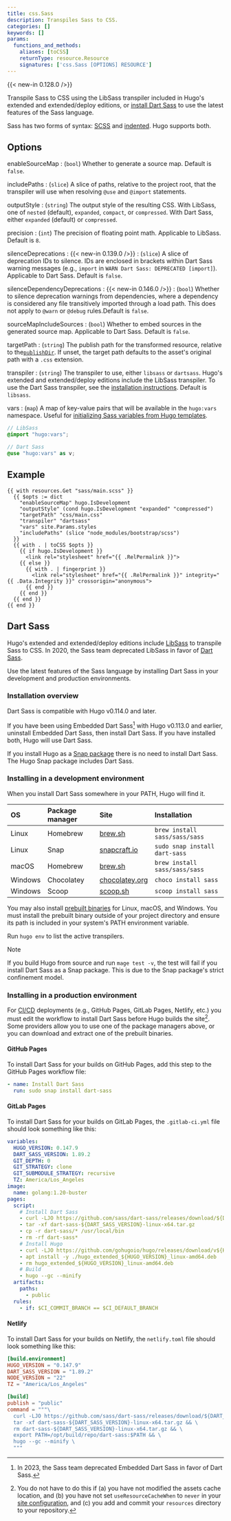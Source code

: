 ```yaml
---
title: css.Sass
description: Transpiles Sass to CSS.
categories: []
keywords: []
params:
  functions_and_methods:
    aliases: [toCSS]
    returnType: resource.Resource
    signatures: ['css.Sass [OPTIONS] RESOURCE']
---
```


{{< new-in 0.128.0 />}}

Transpile Sass to CSS using the LibSass transpiler included in Hugo's extended and extended/deploy editions, or [install Dart Sass](#dart-sass) to use the latest features of the Sass language.

Sass has two forms of syntax: [SCSS] and [indented]. Hugo supports both.

[scss]: https://sass-lang.com/documentation/syntax#scss
[indented]: https://sass-lang.com/documentation/syntax#the-indented-syntax

## Options

enableSourceMap
: (`bool`) Whether to generate a source map. Default is `false`.

includePaths
: (`slice`) A slice of paths, relative to the project root, that the transpiler will use when resolving `@use` and `@import` statements.

outputStyle
: (`string`) The output style of the resulting CSS. With LibSass, one of `nested` (default), `expanded`, `compact`, or `compressed`. With Dart Sass, either `expanded` (default) or `compressed`.

precision
: (`int`) The precision of floating point math. Applicable to LibSass. Default is `8`.

silenceDeprecations
: {{< new-in 0.139.0 />}}
: (`slice`) A slice of deprecation IDs to silence. IDs are enclosed in brackets within Dart Sass warning messages (e.g., `import` in `WARN Dart Sass: DEPRECATED [import]`). Applicable to Dart Sass. Default is `false`.

silenceDependencyDeprecations
: {{< new-in 0.146.0 />}}
: (`bool`) Whether to silence deprecation warnings from dependencies, where a dependency is considered any file transitively imported through a load path. This does not apply to `@warn` or `@debug` rules.Default is `false`.

sourceMapIncludeSources
: (`bool`) Whether to embed sources in the generated source map. Applicable to Dart Sass. Default is `false`.

targetPath
: (`string`) The publish path for the transformed resource, relative to the[`publishDir`]. If unset, the target path defaults to the asset's original path with a `.css` extension.

transpiler
: (`string`) The transpiler to use, either `libsass` or `dartsass`. Hugo's extended and extended/deploy editions include the LibSass transpiler. To use the Dart Sass transpiler, see the [installation instructions](#dart-sass). Default is `libsass`.

vars
: (`map`) A map of key-value pairs that will be available in the `hugo:vars` namespace. Useful for [initializing Sass variables from Hugo templates](https://discourse.gohugo.io/t/42053/).

  ```scss
  // LibSass
  @import "hugo:vars";

  // Dart Sass
  @use "hugo:vars" as v;
  ```

## Example

```go-html-template {copy=true}
{{ with resources.Get "sass/main.scss" }}
  {{ $opts := dict
    "enableSourceMap" hugo.IsDevelopment
    "outputStyle" (cond hugo.IsDevelopment "expanded" "compressed")
    "targetPath" "css/main.css"
    "transpiler" "dartsass"
    "vars" site.Params.styles
    "includePaths" (slice "node_modules/bootstrap/scss")
  }}
  {{ with . | toCSS $opts }}
    {{ if hugo.IsDevelopment }}
      <link rel="stylesheet" href="{{ .RelPermalink }}">
    {{ else }}
      {{ with . | fingerprint }}
        <link rel="stylesheet" href="{{ .RelPermalink }}" integrity="{{ .Data.Integrity }}" crossorigin="anonymous">
      {{ end }}
    {{ end }}
  {{ end }}
{{ end }}
```

## Dart Sass

Hugo's extended and extended/deploy editions include [LibSass] to transpile Sass to CSS. In 2020, the Sass team deprecated LibSass in favor of [Dart Sass].

Use the latest features of the Sass language by installing Dart Sass in your development and production environments.

### Installation overview

Dart Sass is compatible with Hugo v0.114.0 and later.

If you have been using Embedded Dart Sass[^1] with Hugo v0.113.0 and earlier, uninstall Embedded Dart Sass, then install Dart Sass. If you have installed both, Hugo will use Dart Sass.

If you install Hugo as a [Snap package] there is no need to install Dart Sass. The Hugo Snap package includes Dart Sass.

[^1]: In 2023, the Sass team deprecated Embedded Dart Sass in favor of Dart Sass.

### Installing in a development environment

When you install Dart Sass somewhere in your PATH, Hugo will find it.

OS|Package manager|Site|Installation
:--|:--|:--|:--
Linux|Homebrew|[brew.sh]|`brew install sass/sass/sass`
Linux|Snap|[snapcraft.io]|`sudo snap install dart-sass`
macOS|Homebrew|[brew.sh]|`brew install sass/sass/sass`
Windows|Chocolatey|[chocolatey.org]|`choco install sass`
Windows|Scoop|[scoop.sh]|`scoop install sass`

You may also install [prebuilt binaries] for Linux, macOS, and Windows. You must install the prebuilt binary outside of your project directory and ensure its path is included in your system's PATH environment variable.

Run `hugo env` to list the active transpilers.

> [!note]
> If you build Hugo from source and run `mage test -v`, the test will fail if you install Dart Sass as a Snap package. This is due to the Snap package's strict confinement model.

### Installing in a production environment

For [CI/CD](g) deployments (e.g., GitHub Pages, GitLab Pages, Netlify, etc.) you must edit the workflow to install Dart Sass before Hugo builds the site[^2]. Some providers allow you to use one of the package managers above, or you can download and extract one of the prebuilt binaries.

[^2]: You do not have to do this if (a) you have not modified the assets cache location, and (b) you have not set `useResourceCacheWhen` to `never` in your [site configuration], and (c) you add and commit your `resources` directory to your repository.

#### GitHub Pages

To install Dart Sass for your builds on GitHub Pages, add this step to the GitHub Pages workflow file:

```yaml
- name: Install Dart Sass
  run: sudo snap install dart-sass
```

#### GitLab Pages

To install Dart Sass for your builds on GitLab Pages, the `.gitlab-ci.yml` file should look something like this:

```yaml
variables:
  HUGO_VERSION: 0.147.9
  DART_SASS_VERSION: 1.89.2
  GIT_DEPTH: 0
  GIT_STRATEGY: clone
  GIT_SUBMODULE_STRATEGY: recursive
  TZ: America/Los_Angeles
image:
  name: golang:1.20-buster
pages:
  script:
    # Install Dart Sass
    - curl -LJO https://github.com/sass/dart-sass/releases/download/${DART_SASS_VERSION}/dart-sass-${DART_SASS_VERSION}-linux-x64.tar.gz
    - tar -xf dart-sass-${DART_SASS_VERSION}-linux-x64.tar.gz
    - cp -r dart-sass/* /usr/local/bin
    - rm -rf dart-sass*
    # Install Hugo
    - curl -LJO https://github.com/gohugoio/hugo/releases/download/v${HUGO_VERSION}/hugo_extended_${HUGO_VERSION}_linux-amd64.deb
    - apt install -y ./hugo_extended_${HUGO_VERSION}_linux-amd64.deb
    - rm hugo_extended_${HUGO_VERSION}_linux-amd64.deb
    # Build
    - hugo --gc --minify
  artifacts:
    paths:
      - public
  rules:
    - if: $CI_COMMIT_BRANCH == $CI_DEFAULT_BRANCH
```

#### Netlify

To install Dart Sass for your builds on Netlify, the `netlify.toml` file should look something like this:

```toml
[build.environment]
HUGO_VERSION = "0.147.9"
DART_SASS_VERSION = "1.89.2"
NODE_VERSION = "22"
TZ = "America/Los_Angeles"

[build]
publish = "public"
command = """\
  curl -LJO https://github.com/sass/dart-sass/releases/download/${DART_SASS_VERSION}/dart-sass-${DART_SASS_VERSION}-linux-x64.tar.gz && \
  tar -xf dart-sass-${DART_SASS_VERSION}-linux-x64.tar.gz && \
  rm dart-sass-${DART_SASS_VERSION}-linux-x64.tar.gz && \
  export PATH=/opt/build/repo/dart-sass:$PATH && \
  hugo --gc --minify \
  """
```

[brew.sh]: https://brew.sh/
[chocolatey.org]: https://community.chocolatey.org/packages/sass
[dart sass]: https://sass-lang.com/dart-sass
[libsass]: https://sass-lang.com/libsass
[prebuilt binaries]: https://github.com/sass/dart-sass/releases/latest
[scoop.sh]: https://scoop.sh/#/apps?q=sass
[site configuration]: /configuration/build/
[snap package]: /installation/linux/#snap
[snapcraft.io]: https://snapcraft.io/dart-sass
[starter workflow]: https://github.com/actions/starter-workflows/blob/main/pages/hugo.yml
[`publishDir`]: /configuration/all/#publishdir
